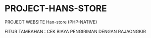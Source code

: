 # PROJECT-HANS-STORE
PROJECT WEBSITE Han-store (PHP-NATIVE) 

FITUR TAMBAHAN : CEK BIAYA PENGIRIMAN DENGAN RAJAONGKIR

